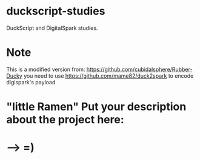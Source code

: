 # duckscript-studies
DuckScript and DigitalSpark studies.

# Note
This is a modified version from: https://github.com/cubidalsphere/Rubber-Ducky
you need to use https://github.com/mame82/duck2spark to encode digispark's payload

# "little Ramen" Put your description about the project here:
# --> =)
